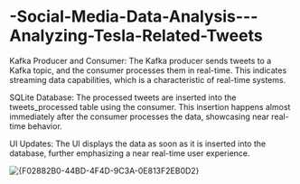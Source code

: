 # -Social-Media-Data-Analysis---Analyzing-Tesla-Related-Tweets


Kafka Producer and Consumer:
The Kafka producer sends tweets to a Kafka topic, and the consumer processes them in real-time. This indicates streaming data capabilities, which is a characteristic of real-time systems.

SQLite Database:
The processed tweets are inserted into the tweets_processed table using the consumer. This insertion happens almost immediately after the consumer processes the data, showcasing near real-time behavior.

UI Updates:
The UI displays the data as soon as it is inserted into the database, further emphasizing a near real-time user experience.


![{F02882B0-44BD-4F4D-9C3A-0E813F2EB0D2}](https://github.com/user-attachments/assets/75c49a2d-b5d6-4162-b10b-23d99dd82cf6)
